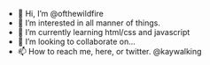 - 👋 Hi, I’m @ofthewildfire
- 👀 I’m interested in all manner of things. 
- 🌱 I’m currently learning html/css and javascript
- 💞️ I’m looking to collaborate on...
- 📫 How to reach me, here, or twitter. @kaywalking

<!---
ofthewildfire/ofthewildfire is a ✨ special ✨ repository because its `README.md` (this file) appears on your GitHub profile.
You can click the Preview link to take a look at your changes.
--->
